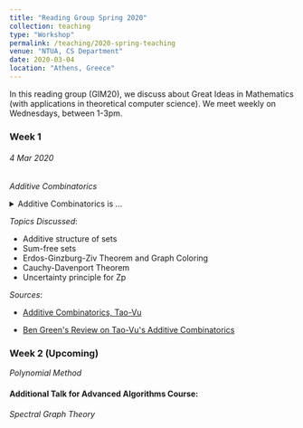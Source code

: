 ```yaml
---
title: "Reading Group Spring 2020"
collection: teaching
type: "Workshop"
permalink: /teaching/2020-spring-teaching
venue: "NTUA, CS Department"
date: 2020-03-04
location: "Athens, Greece"
---
```


In this reading group (GIM20), we discuss about Great Ideas in Mathematics (with applications in theoretical computer science). We meet weekly on Wednesdays, between 1-3pm.

### Week 1 
###### 4 Mar 2020
_Additive Combinatorics_
<details>
  <summary> Additive Combinatorics is ... </summary>
  ... a rapidly developing and rather exciting area of mathematics. One major area of study in additive combinatorics are inverse problems: given the size of the sumset A + B is small, what can we say about the structures of A  and B? The methods used for tackling such questions often come from many different fields of mathematics, including combinatorics, ergodic theory, analysis, graph theory, group theory, and linear algebraic and polynomial methods.     
</details>

_Topics Discussed_:
* Additive structure of sets
* Sum-free sets
* Erdos-Ginzburg-Ziv Theorem and Graph Coloring
* Cauchy-Davenport Theorem
* Uncertainty principle for Zp
    
_Sources_: 

- [Additive Combinatorics, Tao-Vu](https://www.cambridge.org/core/books/additive-combinatorics/D408BA34B567974CC8FB0CEC2A49A807) 

- [Ben Green's Review on Tao-Vu's Additive Combinatorics](http://people.maths.ox.ac.uk/greenbj/papers/book-review.pdf)


### Week 2 (Upcoming)

_Polynomial Method_


#### Additional Talk for Advanced Algorithms Course:

_Spectral Graph Theory_


